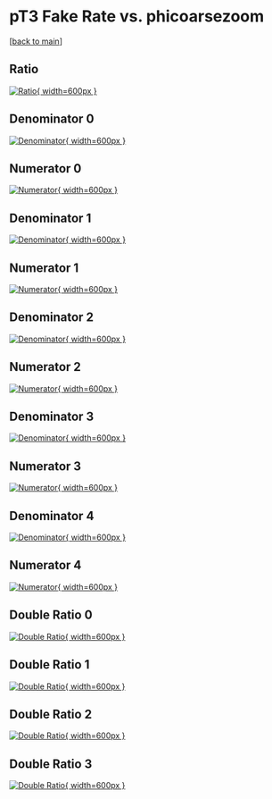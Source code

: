 # pT3 Fake Rate vs. phicoarsezoom

[[back to main](./)]



## Ratio

[![Ratio](../mtv/var/pT3_fakerate_phicoarsezoom.png){ width=600px }](../mtv/var/pT3_fakerate_phicoarsezoom.pdf)

## Denominator 0

[![Denominator](../mtv/den/pT3_fakerate_phicoarsezoom_den0.png){ width=600px }](../mtv/den/pT3_fakerate_phicoarsezoom_den0.pdf)

## Numerator 0

[![Numerator](../mtv/num/pT3_fakerate_phicoarsezoom_num0.png){ width=600px }](../mtv/num/pT3_fakerate_phicoarsezoom_num0.pdf)

## Denominator 1

[![Denominator](../mtv/den/pT3_fakerate_phicoarsezoom_den1.png){ width=600px }](../mtv/den/pT3_fakerate_phicoarsezoom_den1.pdf)

## Numerator 1

[![Numerator](../mtv/num/pT3_fakerate_phicoarsezoom_num1.png){ width=600px }](../mtv/num/pT3_fakerate_phicoarsezoom_num1.pdf)

## Denominator 2

[![Denominator](../mtv/den/pT3_fakerate_phicoarsezoom_den2.png){ width=600px }](../mtv/den/pT3_fakerate_phicoarsezoom_den2.pdf)

## Numerator 2

[![Numerator](../mtv/num/pT3_fakerate_phicoarsezoom_num2.png){ width=600px }](../mtv/num/pT3_fakerate_phicoarsezoom_num2.pdf)

## Denominator 3

[![Denominator](../mtv/den/pT3_fakerate_phicoarsezoom_den3.png){ width=600px }](../mtv/den/pT3_fakerate_phicoarsezoom_den3.pdf)

## Numerator 3

[![Numerator](../mtv/num/pT3_fakerate_phicoarsezoom_num3.png){ width=600px }](../mtv/num/pT3_fakerate_phicoarsezoom_num3.pdf)

## Denominator 4

[![Denominator](../mtv/den/pT3_fakerate_phicoarsezoom_den4.png){ width=600px }](../mtv/den/pT3_fakerate_phicoarsezoom_den4.pdf)

## Numerator 4

[![Numerator](../mtv/num/pT3_fakerate_phicoarsezoom_num4.png){ width=600px }](../mtv/num/pT3_fakerate_phicoarsezoom_num4.pdf)

## Double Ratio 0

[![Double Ratio](../mtv/ratio/pT3_fakerate_phicoarsezoom_ratio0.png){ width=600px }](../mtv/ratio/pT3_fakerate_phicoarsezoom_ratio0.pdf)

## Double Ratio 1

[![Double Ratio](../mtv/ratio/pT3_fakerate_phicoarsezoom_ratio1.png){ width=600px }](../mtv/ratio/pT3_fakerate_phicoarsezoom_ratio1.pdf)

## Double Ratio 2

[![Double Ratio](../mtv/ratio/pT3_fakerate_phicoarsezoom_ratio2.png){ width=600px }](../mtv/ratio/pT3_fakerate_phicoarsezoom_ratio2.pdf)

## Double Ratio 3

[![Double Ratio](../mtv/ratio/pT3_fakerate_phicoarsezoom_ratio3.png){ width=600px }](../mtv/ratio/pT3_fakerate_phicoarsezoom_ratio3.pdf)

